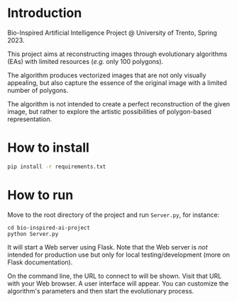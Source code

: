# Introduction

Bio-Inspired Artificial Intelligence Project @ University of Trento, Spring 2023.

This project aims at reconstructing images through evolutionary algorithms (EAs) with limited resources (_e.g._ only 100 polygons).

The algorithm produces vectorized images that are not only visually appealing, but also capture the essence of the original image with a limited number of polygons.

The algorithm is not intended to create a perfect reconstruction of the given image, but rather to explore the artistic possibilities of polygon-based representation.


# How to install

```bash
pip install -r requirements.txt
```


# How to run

Move to the root directory of the project and run `Server.py`, for instance:

```
cd bio-inspired-ai-project
python Server.py
```

It will start a Web server using Flask. Note that the Web server is *not* intended for production use but only for local testing/development (more on Flask documentation).

On the command line, the URL to connect to will be shown. Visit that URL with your Web browser. A user interface will appear. You can customize the algorithm's parameters and then start the evolutionary process.